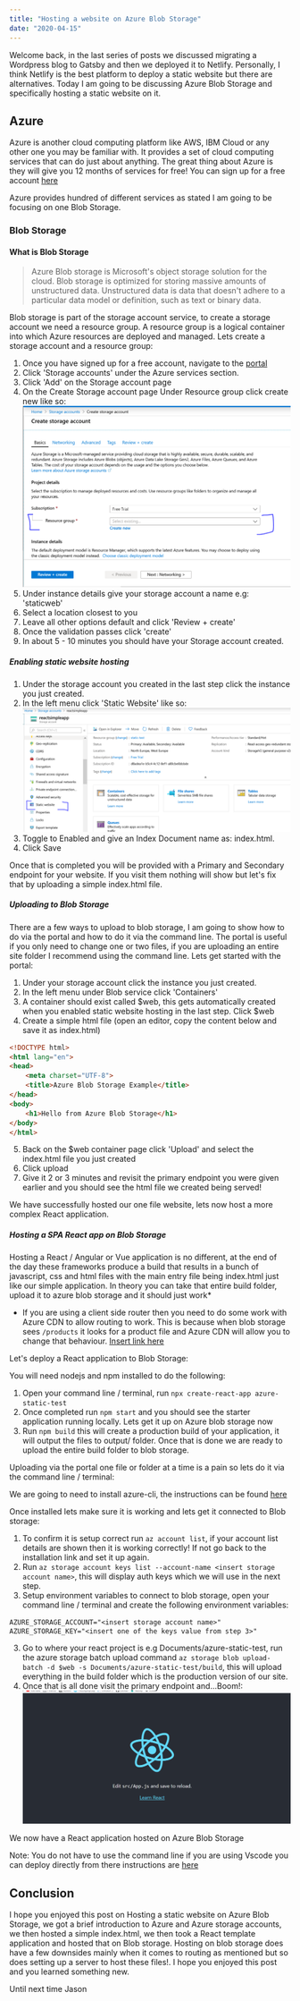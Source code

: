 ```yaml
---
title: "Hosting a website on Azure Blob Storage"
date: "2020-04-15"
---
```


Welcome back, in the last series of posts we discussed migrating a Wordpress blog to Gatsby and then we deployed it to Netlify. Personally, I think Netlify is the best platform to deploy a static website but there are alternatives. Today I am going to be discussing Azure Blob Storage and specifically hosting a static website on it.

## Azure

Azure is another cloud computing platform like AWS, IBM Cloud or any other one you may be familiar with. It provides a set of cloud computing services that can do just about anything. The great thing about Azure is they will give you 12 months of services for free! You can sign up for a free account [here](https://azure.microsoft.com/en-us/free/)

Azure provides hundred of different services as stated I am going to be focusing on one Blob Storage.

### Blob Storage

#### What is Blob Storage

> Azure Blob storage is Microsoft's object storage solution for the cloud. Blob storage is optimized for storing massive amounts of unstructured data. Unstructured data is data that doesn't adhere to a particular data model or definition, such as text or binary data.

Blob storage is part of the storage account service, to create a storage account we need a resource group. A resource group is a logical container into which Azure resources are deployed and managed. Lets create a storage account and a resource group:

1. Once you have signed up for a free account, navigate to the [portal](https://portal.azure.com/#home)
2. Click 'Storage accounts' under the Azure services section.
3. Click 'Add' on the Storage account page
4. On the Create Storage account page Under Resource group click create new like so:
![Create Resource](./images/create_resource_group.PNG)
5. Under instance details give your storage account a name e.g: 'staticweb'
6. Select a location closest to you
7. Leave all other options default and click 'Review + create'
8. Once the validation passes click 'create'
9. In about 5 - 10 minutes you should have your Storage account created.


##### Enabling static website hosting
1. Under the storage account you created in the last step click the instance you just created.
2. In the left menu click 'Static Website' like so:
![Static Website](./images/static_website.png)
3. Toggle to Enabled and give an Index Document name as: index.html.
4. Click Save

Once that is completed you will be provided with a Primary and Secondary endpoint for your website. If you visit them nothing will show but let's fix that by uploading a simple index.html file.

##### Uploading to Blob Storage

There are a few ways to upload to blob storage, I am going to show how to do via the portal and how to do it via the command line. The portal is useful if you only need to change one or two files, if you are uploading an entire site folder I recommend using the command line. Lets get started with the portal:

1. Under your storage account click the instance you just created.
2. In the left menu under Blob service click 'Containers'
3. A container should exist called $web, this gets automatically created when you enabled static website hosting in the last step. Click $web
4. Create a simple html file (open an editor, copy the content below and save it as index.html)
```html
<!DOCTYPE html>
<html lang="en">
<head>
    <meta charset="UTF-8">
    <title>Azure Blob Storage Example</title>
</head>
<body>
    <h1>Hello from Azure Blob Storage</h1>
</body>
</html>
```
5. Back on the $web container page click 'Upload' and select the index.html file you just created
6. Click upload
7. Give it 2 or 3 minutes and revisit the primary endpoint you were given earlier and you should see the html file we created being served!

We have successfully hosted our one file website, lets now host a more complex React application.

##### Hosting a SPA React app on Blob Storage

Hosting a React / Angular or Vue application is no different, at the end of the day these frameworks produce a build that results in a bunch of javascript, css and html files with the main entry file being index.html just like our simple application. In theory you can take that entire build folder, upload it to azure blob storage and it should just work*

* If you are using a client side router then you need to do some work with Azure CDN to allow routing to work. This is because when blob storage sees `/products` it looks for a product file and Azure CDN will allow you to change that behaviour. [Insert link here]()

Let's deploy a React application to Blob Storage:

You will need nodejs and npm installed to do the following:

1. Open your command line / terminal, run `npx create-react-app azure-static-test`
2. Once completed run `npm start` and you should see the starter application running locally. Lets get it up on Azure blob storage now
3. Run `npm build` this will create a production build of your application, it will output the files to output/ folder. Once that is done we are ready to upload the entire build folder to blob storage.

Uploading via the portal one file or folder at a time is a pain so lets do it via the command line / terminal:

We are going to need to install azure-cli, the instructions can be found [here](https://docs.microsoft.com/en-us/cli/azure/install-azure-cli?view=azure-cli-latest)

Once installed lets make sure it is working and lets get it connected to Blob storage:

1. To confirm it is setup correct run `az account list`, if your account list details are shown then it is working correctly! If not go back to the installation link and set it up again.
2. Run `az storage account keys list --account-name <insert storage account name>`, this will display auth keys which we will use in the next step.
2. Setup environment variables to connect to blob storage, open your command line / terminal and create the following environment variables:
```
AZURE_STORAGE_ACCOUNT="<insert storage account name>"
AZURE_STORAGE_KEY="<insert one of the keys value from step 3>"
```
3. Go to where your react project is e.g Documents/azure-static-test, run the azure storage batch upload command `az storage blob upload-batch -d $web -s Documents/azure-static-test/build`, this will upload everything in the build folder which is the production version of our site.
4. Once that is all done visit the primary endpoint and...Boom!:
![Hosted React App](./images/hosted_react_app.png)

We now have a React application hosted on Azure Blob Storage

Note: You do not have to use the command line if you are using Vscode you can deploy directly from there instructions are [here](https://docs.microsoft.com/bs-latn-ba/azure/storage/blobs/storage-blob-static-website-host)

## Conclusion

I hope you enjoyed this post on Hosting a static website on Azure Blob Storage, we got a brief introduction to Azure and Azure storage accounts, we then hosted a simple index.html, we then took a React template application and hosted that on Blob storage. Hosting on blob storage does have a few downsides mainly when it comes to routing as mentioned but so does setting up a server to host these files!. I hope you enjoyed this post and you learned something new.

Until next time
Jason
